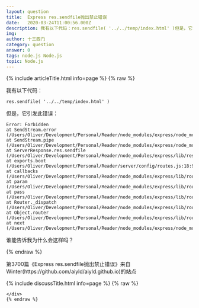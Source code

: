 ```yaml
---
layout: question
title:  Express res.sendfile抛出禁止错误
date:   2020-03-24T11:00:56.000Z
description: 我有以下代码：res.sendfile( '../../temp/index.html' )但是，它引发此错误：Error  Forbidd...
img: 
author: 十三西门
category: question
answer: 0
tags: node.js Node.js
topic: Node.js
---
```

<div class="article-root">
  <div class="article">
    {% include articleTitle.html info=page %}
    {% raw %}
    <div class="article-content"><p><font style="vertical-align: inherit;"><font style="vertical-align: inherit;">我有以下代码：</font></font></p>

<pre><code>res.sendfile( '../../temp/index.html' )
</code></pre>

<p><font style="vertical-align: inherit;"><font style="vertical-align: inherit;">但是，它引发此错误：</font></font></p>

<pre><code>Error: Forbidden<font></font>
at SendStream.error (/Users/Oliver/Development/Personal/Reader/node_modules/express/node_modules/send/lib/send.js:145:16)<font></font>
at SendStream.pipe (/Users/Oliver/Development/Personal/Reader/node_modules/express/node_modules/send/lib/send.js:307:39)<font></font>
at ServerResponse.res.sendfile (/Users/Oliver/Development/Personal/Reader/node_modules/express/lib/response.js:339:8)<font></font>
at exports.boot (/Users/Oliver/Development/Personal/Reader/server/config/routes.js:18:9)<font></font>
at callbacks (/Users/Oliver/Development/Personal/Reader/node_modules/express/lib/router/index.js:161:37)<font></font>
at param (/Users/Oliver/Development/Personal/Reader/node_modules/express/lib/router/index.js:135:11)<font></font>
at pass (/Users/Oliver/Development/Personal/Reader/node_modules/express/lib/router/index.js:142:5)<font></font>
at Router._dispatch (/Users/Oliver/Development/Personal/Reader/node_modules/express/lib/router/index.js:170:5)<font></font>
at Object.router (/Users/Oliver/Development/Personal/Reader/node_modules/express/lib/router/index.js:33:10)<font></font>
at next (/Users/Oliver/Development/Personal/Reader/node_modules/express/node_modules/connect/lib/proto.js:199:15)<font></font>
</code></pre>

<p><font style="vertical-align: inherit;"><font style="vertical-align: inherit;">谁能告诉我为什么会这样吗？</font></font></p></div>
    {% endraw %}
  </div>
  <p class="winter_mark">第3700篇《Express res.sendfile抛出禁止错误》来自Winter(https://github.com/aiyld/aiyld.github.io)的站点</p>
  <div class="discuss-wrapper">
    {% include discussTitle.html info=page %}
    {% raw %}
    <div class="discuss-list">
    
    </div>
    {% endraw %}
  </div>
<div>
